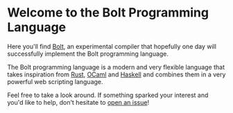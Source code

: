 # Welcome to the Bolt Programming Language

Here you'll find [Bolt](https://github.com/boltlang/Bolt), an experimental compiler that hopefully one day will successfully implement the Bolt programming language.

The Bolt programming language is a modern and very flexible language that takes inspiration from [Rust](https://www.rust-lang.org/), [OCaml](https://ocaml.org/) and [Haskell](https://www.haskell.org/) and combines them in a very powerful web scripting language.

Feel free to take a look around. If something sparked your interest and you'd like to help, don't hesitate to [open an issue](https://github.com/boltlang/Bolt/issues/new)!
